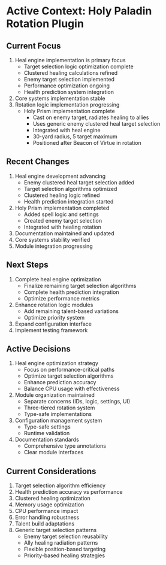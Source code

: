 # Active Context: Holy Paladin Rotation Plugin

## Current Focus
1. Heal engine implementation is primary focus
   - Target selection logic optimization complete
   - Clustered healing calculations refined
   - Enemy target selection implemented
   - Performance optimization ongoing
   - Health prediction system integration
2. Core systems implementation stable
3. Rotation logic implementation progressing
   - Holy Prism implementation complete
     * Cast on enemy target, radiates healing to allies
     * Uses generic enemy clustered heal target selection
     * Integrated with heal engine
     * 30-yard radius, 5 target maximum
     * Positioned after Beacon of Virtue in rotation

## Recent Changes
1. Heal engine development advancing
   - Enemy clustered heal target selection added
   - Target selection algorithms optimized
   - Clustered healing logic refined
   - Health prediction integration started
2. Holy Prism implementation completed
   - Added spell logic and settings
   - Created enemy target selection
   - Integrated with healing rotation
3. Documentation maintained and updated
4. Core systems stability verified
5. Module integration progressing

## Next Steps
1. Complete heal engine optimization
   - Finalize remaining target selection algorithms
   - Complete health prediction integration
   - Optimize performance metrics
2. Enhance rotation logic modules
   - Add remaining talent-based variations
   - Optimize priority system
3. Expand configuration interface
4. Implement testing framework

## Active Decisions
1. Heal engine optimization strategy
   - Focus on performance-critical paths
   - Optimize target selection algorithms
   - Enhance prediction accuracy
   - Balance CPU usage with effectiveness
2. Module organization maintained
   - Separate concerns (IDs, logic, settings, UI)
   - Three-tiered rotation system
   - Type-safe implementations
3. Configuration management system
   - Type-safe settings
   - Runtime validation
4. Documentation standards
   - Comprehensive type annotations
   - Clear module interfaces

## Current Considerations
1. Target selection algorithm efficiency
2. Health prediction accuracy vs performance
3. Clustered healing optimization
4. Memory usage optimization
5. CPU performance impact
6. Error handling robustness
7. Talent build adaptations
8. Generic target selection patterns
   - Enemy target selection reusability
   - Ally healing radiation patterns
   - Flexible position-based targeting
   - Priority-based healing strategies